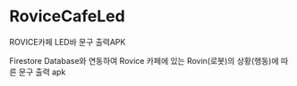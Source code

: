 # RoviceCafeLed
ROVICE카페 LED바 문구 출력APK

Firestore Database와 연동하여 Rovice 카페에 있는 Rovin(로봇)의 상황(행동)에 따른 문구 출력 apk
